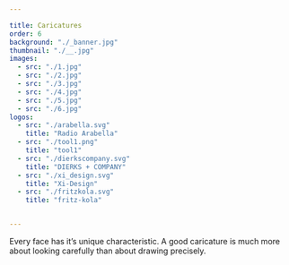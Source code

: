 ```yaml
---

title: Caricatures
order: 6
background: "./_banner.jpg"
thumbnail: "./__.jpg"
images: 
  - src: "./1.jpg"
  - src: "./2.jpg"
  - src: "./3.jpg"
  - src: "./4.jpg"
  - src: "./5.jpg"
  - src: "./6.jpg"
logos: 
  - src: "./arabella.svg"
    title: "Radio Arabella"
  - src: "./tool1.png"
    title: "tool1"
  - src: "./dierkscompany.svg"
    title: "DIERKS + COMPANY"
  - src: "./xi_design.svg"
    title: "Xi-Design"
  - src: "./fritzkola.svg"
    title: "fritz-kola"


---
```


Every face has it’s unique characteristic. A good caricature is much more about looking carefully than about drawing precisely.
